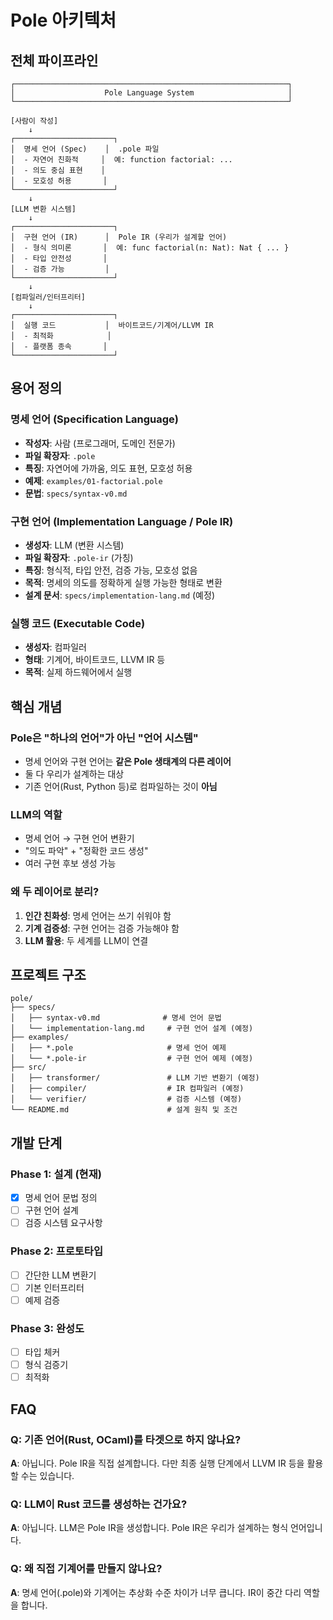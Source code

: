 # Pole 아키텍처

## 전체 파이프라인

```
┌─────────────────────────────────────────────────────────────┐
│                    Pole Language System                     │
└─────────────────────────────────────────────────────────────┘

[사람이 작성]
    ↓
┌──────────────────────┐
│  명세 언어 (Spec)    │  .pole 파일
│  - 자연어 친화적     │  예: function factorial: ...
│  - 의도 중심 표현    │
│  - 모호성 허용       │
└──────────────────────┘
    ↓
[LLM 변환 시스템]
    ↓
┌──────────────────────┐
│  구현 언어 (IR)      │  Pole IR (우리가 설계할 언어)
│  - 형식 의미론       │  예: func factorial(n: Nat): Nat { ... }
│  - 타입 안전성       │
│  - 검증 가능         │
└──────────────────────┘
    ↓
[컴파일러/인터프리터]
    ↓
┌──────────────────────┐
│  실행 코드           │  바이트코드/기계어/LLVM IR
│  - 최적화            │
│  - 플랫폼 종속       │
└──────────────────────┘
```

## 용어 정의

### 명세 언어 (Specification Language)
- **작성자**: 사람 (프로그래머, 도메인 전문가)
- **파일 확장자**: `.pole`
- **특징**: 자연어에 가까움, 의도 표현, 모호성 허용
- **예제**: `examples/01-factorial.pole`
- **문법**: `specs/syntax-v0.md`

### 구현 언어 (Implementation Language / Pole IR)
- **생성자**: LLM (변환 시스템)
- **파일 확장자**: `.pole-ir` (가칭)
- **특징**: 형식적, 타입 안전, 검증 가능, 모호성 없음
- **목적**: 명세의 의도를 정확하게 실행 가능한 형태로 변환
- **설계 문서**: `specs/implementation-lang.md` (예정)

### 실행 코드 (Executable Code)
- **생성자**: 컴파일러
- **형태**: 기계어, 바이트코드, LLVM IR 등
- **목적**: 실제 하드웨어에서 실행

## 핵심 개념

### Pole은 "하나의 언어"가 아닌 "언어 시스템"
- 명세 언어와 구현 언어는 **같은 Pole 생태계의 다른 레이어**
- 둘 다 우리가 설계하는 대상
- 기존 언어(Rust, Python 등)로 컴파일하는 것이 **아님**

### LLM의 역할
- 명세 언어 → 구현 언어 변환기
- "의도 파악" + "정확한 코드 생성"
- 여러 구현 후보 생성 가능

### 왜 두 레이어로 분리?
1. **인간 친화성**: 명세 언어는 쓰기 쉬워야 함
2. **기계 검증성**: 구현 언어는 검증 가능해야 함
3. **LLM 활용**: 두 세계를 LLM이 연결

## 프로젝트 구조

```
pole/
├── specs/
│   ├── syntax-v0.md              # 명세 언어 문법
│   └── implementation-lang.md     # 구현 언어 설계 (예정)
├── examples/
│   ├── *.pole                     # 명세 언어 예제
│   └── *.pole-ir                  # 구현 언어 예제 (예정)
├── src/
│   ├── transformer/               # LLM 기반 변환기 (예정)
│   ├── compiler/                  # IR 컴파일러 (예정)
│   └── verifier/                  # 검증 시스템 (예정)
└── README.md                      # 설계 원칙 및 조건
```

## 개발 단계

### Phase 1: 설계 (현재)
- [x] 명세 언어 문법 정의
- [ ] 구현 언어 설계
- [ ] 검증 시스템 요구사항

### Phase 2: 프로토타입
- [ ] 간단한 LLM 변환기
- [ ] 기본 인터프리터
- [ ] 예제 검증

### Phase 3: 완성도
- [ ] 타입 체커
- [ ] 형식 검증기
- [ ] 최적화

## FAQ

### Q: 기존 언어(Rust, OCaml)를 타겟으로 하지 않나요?
**A**: 아닙니다. Pole IR을 직접 설계합니다. 다만 최종 실행 단계에서 LLVM IR 등을 활용할 수는 있습니다.

### Q: LLM이 Rust 코드를 생성하는 건가요?
**A**: 아닙니다. LLM은 Pole IR을 생성합니다. Pole IR은 우리가 설계하는 형식 언어입니다.

### Q: 왜 직접 기계어를 만들지 않나요?
**A**: 명세 언어(.pole)와 기계어는 추상화 수준 차이가 너무 큽니다. IR이 중간 다리 역할을 합니다.

